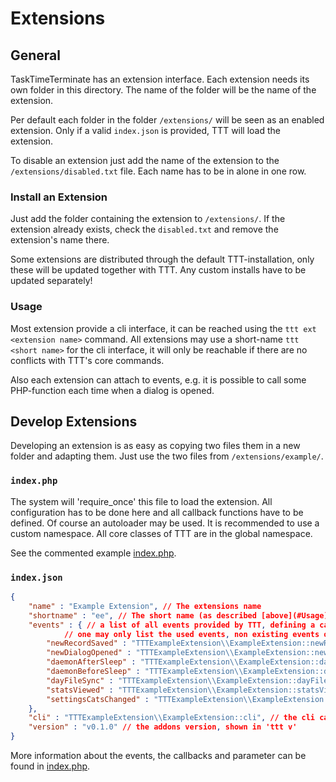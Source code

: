 # Extensions
## General
TaskTimeTerminate has an extension interface. Each extension needs its own folder
in this directory. The name of the folder will be the name of the extension.

Per default each folder in the folder `/extensions/` will be seen as an enabled
extension. Only if a valid `index.json` is provided, TTT will load the extension.

To disable an extension just add the name of the extension to the `/extensions/disabled.txt` file.
Each name has to be in alone in one row.

### Install an Extension
Just add the folder containing the extension to `/extensions/`. If the extension already
exists, check the `disabled.txt` and remove the extension's name there.

Some extensions are distributed through the default TTT-installation, only these will be 
updated together with TTT. Any custom installs have to be updated separately!

### Usage
Most extension provide a cli interface, it can be reached using the `ttt ext <extension name>` 
command. All extensions may use a short-name `ttt <short name>`  for the cli interface, it will
only be reachable if there are no conflicts with TTT's core commands.

Also each extension can attach to events, e.g. it is possible to call some PHP-function each time 
when a dialog is opened.

## Develop Extensions
Developing an extension is as easy as copying two files them in a new folder and adapting them.
Just use the two files from `/extensions/example/`.

### `index.php`
The system will 'require_once' this file to load the extension.
All configuration has to be done here and all callback functions have
to be defined. Of course an autoloader may be used.
It is recommended to use a custom namespace. All core classes
of TTT are in the global namespace.

See the commented example [index.php](example/index.php).
 
### `index.json`
```json
{
	"name" : "Example Extension", // The extensions name
	"shortname" : "ee", // The short name (as described [above](#Usage))
	"events" : { // a list of all events provided by TTT, defining a callback to handle the event
			// one may only list the used events, non existing events or empty callbacks will be ignored
		"newRecordSaved" : "TTTExampleExtension\\ExampleExtension::newRecordSaved",
		"newDialogOpened" : "TTTExampleExtension\\ExampleExtension::newDialogOpened",
		"daemonAfterSleep" : "TTTExampleExtension\\ExampleExtension::daemonAfterSleep",
		"daemonBeforeSleep" : "TTTExampleExtension\\ExampleExtension::daemonBeforeSleep",
		"dayFileSync" : "TTTExampleExtension\\ExampleExtension::dayFileSync",
		"statsViewed" : "TTTExampleExtension\\ExampleExtension::statsViewed",
		"settingsCatsChanged" : "TTTExampleExtension\\ExampleExtension::settingsCatsChanged"
	},
	"cli" : "TTTExampleExtension\\ExampleExtension::cli", // the cli callback, leave empty to disable cli
	"version" : "v0.1.0" // the addons version, shown in 'ttt v'
}
```
More information about the events, the callbacks and parameter can be found in [index.php](extensions/example/index.php).
